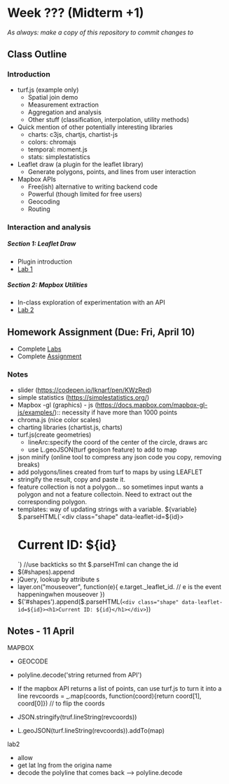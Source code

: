 # Week ??? (Midterm +1)

*As always: make a copy of this repository to commit changes to*

## Class Outline

### Introduction
- turf.js (example only)
  - Spatial join demo
  - Measurement extraction
  - Aggregation and analysis
  - Other stuff (classification, interpolation, utility methods)
- Quick mention of other potentially interesting libraries
  - charts: c3js, chartjs, chartist-js
  - colors: chromajs
  - temporal: moment.js
  - stats: simplestatistics
- Leaflet draw (a plugin for the leaflet library)
  - Generate polygons, points, and lines from user interaction
- Mapbox APIs
  - Free(ish) alternative to writing backend code
  - Powerful (though limited for free users)
  - Geocoding
  - Routing

### Interaction and analysis

##### Section 1: Leaflet Draw
- Plugin introduction
- [Lab 1](lab/lab1)

##### Section 2: Mapbox Utilities
- In-class exploration of experimentation with an API
- [Lab 2](lab/lab2)

## Homework Assignment (Due: Fri, April 10)

- Complete [Labs](lab)
- Complete [Assignment](assignment)

### Notes
- slider (https://codepen.io/lknarf/pen/KWzRed)
- simple statistics (https://simplestatistics.org/)
- Mapbox -gl (graphics) - js (https://docs.mapbox.com/mapbox-gl-js/examples/):: necessity if have more than 1000 points
- chroma.js (nice color scales)
- charting libraries (chartist.js, charts)
- turf.js(create geometries)
  - lineArc:specify the coord of the center of the circle, draws arc
  - use L.geoJSON(turf geojson feature) to add to map
- json minify (online tool to compress any json code you copy, removing breaks)
- add polygons/lines created from turf to maps by using LEAFLET 
- stringify the result, copy and paste it. 
- feature collection is not a polygon... so sometimes input wants a polygon and not a feature collectoin. Need to extract out the corresponding polygon. 
- templates: way of updating strings with a variable. ${variable}
$.parseHTML(`<div class="shape" data-leaflet-id=${id}><h1>Current ID: ${id}</h1></div>
`) //use backticks so tht $.parseHTml can change the id
- $(#shapes).append
- jQuery, lookup by attribute s
- layer.on("mouseover", function(e){
e.target._leaflet_id.
// e is the event happeningwhen mouseover 
})
- $('#shapes').append($.parseHTML(`<div class="shape" data-leaflet-id=${id}><h1>Current ID: ${id}</h1></div>`))

## Notes - 11 April
MAPBOX
- GEOCODE


- polyline.decode('string returned from API')
- If the mapbox API returns a list of points, can use turf.js to turn it into a line
revcoords = _.map(coords, function(coord){return coord[1], coord[0]}) // to flip the coords 
- JSON.stringify(truf.lineString(revcoords))
- L.geoJSON(turf.lineString(revcoords)).addTo(map)

lab2
- allow 
- get lat lng from the origina name 
- decode the polyline that comes back --> polyline.decode 





